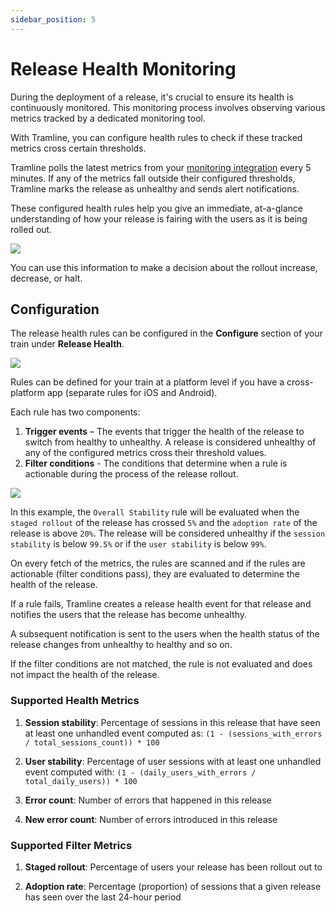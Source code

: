 ```yaml
---
sidebar_position: 5
---
```


# Release Health Monitoring

During the deployment of a release, it's crucial to ensure its health is continuously monitored. This monitoring process involves observing various metrics tracked by a dedicated monitoring tool.

With Tramline, you can configure health rules to check if these tracked metrics cross certain thresholds.

Tramline polls the latest metrics from your [monitoring integration](/integrations/monitoring) every 5 minutes. If any of the metrics fall outside their configured thresholds, Tramline marks the release as unhealthy and sends alert notifications.

These configured health rules help you give an immediate, at-a-glance understanding of how your release is fairing with the users as it is being rolled out.

![](/img/release-health-overview.png)

You can use this information to make a decision about the rollout increase, decrease, or halt.

## Configuration

The release health rules can be configured in the **Configure** section of your train under **Release Health**.

![](/img/release-health-configuration.png)

Rules can be defined for your train at a platform level if you have a cross-platform app (separate rules for iOS and Android).

Each rule has two components:

1. **Trigger events** – The events that trigger the health of the release to switch from healthy to unhealthy. A release is considered unhealthy of any of the configured metrics cross their threshold values.
2. **Filter conditions** - The conditions that determine when a rule is actionable during the process of the release rollout.

![](/img/release-health-rule.png)

In this example, the `Overall Stability` rule will be evaluated when the `staged rollout` of the release has crossed `5%` and the `adoption rate` of the release is above `20%`. The release will be considered unhealthy if the `session stability` is below `99.5%` or if the `user stability` is below `99%`.

On every fetch of the metrics, the rules are scanned and if the rules are actionable (filter conditions pass), they are evaluated to determine the health of the release.

If a rule fails, Tramline creates a release health event for that release and notifies the users that the release has become unhealthy.

A subsequent notification is sent to the users when the health status of the release changes from unhealthy to healthy and so on.

If the filter conditions are not matched, the rule is not evaluated and does not impact the health of the release.

### Supported Health Metrics

1. **Session stability**: Percentage of sessions in this release that have seen at least one unhandled event computed as: `(1 - (sessions_with_errors / total_sessions_count)) * 100`

2. **User stability**: Percentage of user sessions with at least one unhandled event computed with: `(1 - (daily_users_with_errors / total_daily_users)) * 100`

3. **Error count**: Number of errors that happened in this release

4. **New error count**: Number of errors introduced in this release

### Supported Filter Metrics

1. **Staged rollout**: Percentage of users your release has been rollout out to

2. **Adoption rate**: Percentage (proportion) of sessions that a given release has seen over the last 24-hour period

